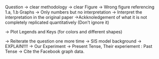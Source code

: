 Question -> clear
methodology -> clear
Figure -> Wrong figure referencing 1.a, 1.b
Graphs -> Only numbers but no interpretation
-> Interpret the interpretation in the original paper
->Ackknoledgement of what it is not completely replicated quantitatively (Don't ignore it)

-> Plot Legends and Keys (for colors and different shapes)

-> Reiterate the question one more time
-> SIS model background -> EXPLAIN!!!!
-> Our Experiment -> Present Tense, Their experiement : Past Tense
-> Cite the Facebook graph data.

